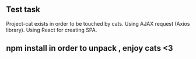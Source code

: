 ## Test task
Project-cat exists in order to be touched by cats.
Using AJAX request (Axios library).
Using React for creating SPA.

## npm install in order to unpack , enjoy cats <3

